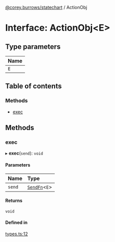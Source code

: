 [@corey.burrows/statechart](../README.md) / ActionObj

# Interface: ActionObj<E\>

## Type parameters

| Name |
| :------ |
| `E` |

## Table of contents

### Methods

- [exec](ActionObj.md#exec)

## Methods

### exec

▸ **exec**(`send`): `void`

#### Parameters

| Name | Type |
| :------ | :------ |
| `send` | [`SendFn`](../README.md#sendfn)<`E`\> |

#### Returns

`void`

#### Defined in

[types.ts:12](https://github.com/burrows/statechart/blob/abf3705/src/types.ts#L12)
